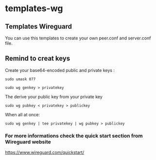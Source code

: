# templates-wg
## Templates Wireguard
You can use this templates to create your own peer.conf and server.conf file.
    
## Remind to creat keys
Create your base64-encoded public and private keys :
```
sudo umask 077
```
```
sudo wg genkey > privatekey
```
    
The derive your public key from your private key
```
sudo wg pubkey < privatekey > publickey
```
    
When all at once:
```
sudo wg genkey | tee privatekey | wg pubkey > publickey
```
### For more informations check the quick start section from Wireguard website
https://www.wireguard.com/quickstart/
